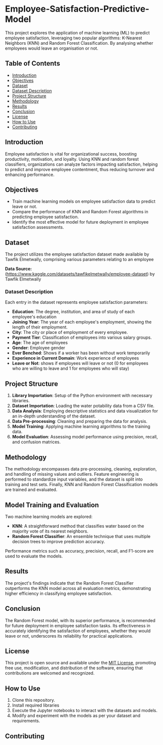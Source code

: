 # Employee-Satisfaction-Predictive-Model
This project explores the application of machine learning (ML) to predict employee satisfaction, leveraging two popular algorithms: K-Nearest Neighbors (KNN) and Random Forest Classification. By analysing whether employees would leave an organisation or not.
## Table of Contents

- [Introduction](#introduction)
- [Objectives](#objectives)
- [Dataset](#dataset)
- [Dataset Description](#dataset-description)
- [Project Structure](#project-structure)
- [Methodology](#methodology)
- [Results](#results)
- [Conclusion](#conclusion)
- [License](#license)
- [How to Use](#how-to-use)
- [Contributing](#contributing)

## Introduction

Employee satisfaction is vital for organizational success, boosting productivity, motivation, and loyalty. Using KNN and random forest classifiers, organizations can analyze factors impacting satisfaction, helping to predict and improve employee contentment, thus reducing turnover and enhancing performance.

## Objectives

- Train machine learning models on employee satisfaction data to predict leave or not.
- Compare the performance of KNN and Random Forest algorithms in predicting employee satisfaction.
- Identify the most effective model for future deployment in employee satisfaction assessments.

## Dataset
The project utilizes the employee satisfaction dataset made available by Tawfik Elmetwally, comprising various parameters relating to an employee

**Data Source:** (https://www.kaggle.com/datasets/tawfikelmetwally/employee-dataset) by Tawfik Elmetwally

### Dataset Description

Each entry in the dataset represents employee satisfaction parameters:

- **Education**: The degree, institution, and area of study of each employee's education
- **Joining Year**: The year of each employee's employment, showing the length of their employment.
- **City**: The city or place of employment of every employee.
- **Payment Tier**: Classification of employees into various salary groups.
- **Age**: The age of employees
- **Gender**: Employee gender
- **Ever Benched**: Shows if a worker has been without work temporarily
- **Experience in Current Domain**: Work experience of employees
- **Leave or Not**: shows if employees will leave or not (0 for employees who are willing to leave and 1 for employees who will stay)
  
## Project Structure

1. **Library Importation**: Setup of the Python environment with necessary libraries.
2. **Dataset Importation**: Loading the water potability data from a CSV file.
3. **Data Analysis**: Employing descriptive statistics and data visualization for an in-depth understanding of the dataset.
4. **Data Pre-processing**: Cleaning and preparing the data for analysis.
5. **Model Training**: Applying machine learning algorithms to the training data.
6. **Model Evaluation**: Assessing model performance using precision, recall, and confusion matrices.

## Methodology

The methodology encompasses data pre-processing, cleaning, exploration, and handling of missing values and outliers. 
Feature engineering is performed to standardize input variables, and the dataset is split into training and test sets. Finally, 
KNN and Random Forest Classification models are trained and evaluated.

## Model Training and Evaluation

Two machine learning models are explored:

- **KNN**: A straightforward method that classifies water based on the majority vote of its nearest neighbors.
- **Random Forest Classifier**: An ensemble technique that uses multiple decision trees to improve prediction accuracy.

Performance metrics such as accuracy, precision, recall, and F1-score are used to evaluate the models.
## Results

The project's findings indicate that the Random Forest Classifier outperforms the KNN model across all evaluation metrics, demonstrating higher efficiency in classifying employee satisfaction.
## Conclusion

The Random Forest model, with its superior performance, is recommended for future deployment in employee satisfaction tasks. Its effectiveness in accurately identifying the satisfaction of employees, whether they would leave or not, underscores its reliability for practical applications.
## License

This project is open source and available under the [MIT License](LICENSE), promoting free use, modification, and distribution of the software, ensuring that contributions are welcomed and recognized.

## How to Use

1. Clone this repository.
2. Install required libraries
3. Execute the Jupyter notebooks to interact with the datasets and models.
4. Modify and experiment with the models as per your dataset and requirements.

## Contributing
